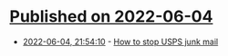 # [Published on 2022-06-04](index.md)

* [2022-06-04, 21:54:10](https://news.ycombinator.com/item?id=31625472) - [How to stop USPS junk mail](https://consumer.ftc.gov/articles/how-stop-junk-mail)
